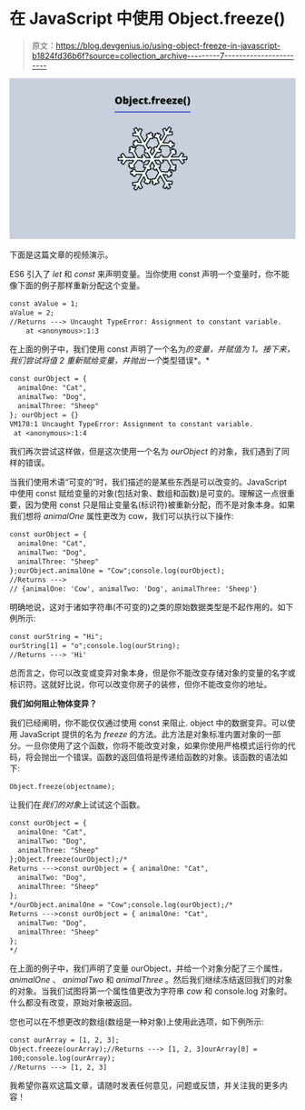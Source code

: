 # 在 JavaScript 中使用 Object.freeze()

> 原文：<https://blog.devgenius.io/using-object-freeze-in-javascript-b1824fd36b6f?source=collection_archive---------7----------------------->

![](img/a004e2d835c8d9acdc36175d0992412d.png)

下面是这篇文章的视频演示。

ES6 引入了 *let* 和 *const* 来声明变量。当你使用 const 声明一个变量时，你不能像下面的例子那样重新分配这个变量。

```
const aValue = 1;
aValue = 2;
//Returns ---> Uncaught TypeError: Assignment to constant variable.
    at <anonymous>:1:3
```

在上面的例子中，我们使用 const 声明了一个名为*的变量，并赋值为 1。接下来，我们尝试将值 2 重新赋给变量，并抛出一个*类型错误*。*

```
const ourObject = {
  animalOne: "Cat",
  animalTwo: "Dog",
  animalThree: "Sheep"
}; ourObject = {}
VM178:1 Uncaught TypeError: Assignment to constant variable.
 at <anonymous>:1:4
```

我们再次尝试这样做，但是这次使用一个名为 *ourObject* 的对象，我们遇到了同样的错误。

当我们使用术语“可变的”时，我们描述的是某些东西是可以改变的。JavaScript 中使用 const 赋给变量的对象(包括对象、数组和函数)是可变的。理解这一点很重要，因为使用 const 只是阻止变量名(标识符)被重新分配，而不是对象本身。如果我们想将 *animalOne* 属性更改为 cow，我们可以执行以下操作:

```
const ourObject = {
  animalOne: "Cat",
  animalTwo: "Dog",
  animalThree: "Sheep"
};ourObject.animalOne = "Cow";console.log(ourObject);
//Returns ---> 
// {animalOne: 'Cow', animalTwo: 'Dog', animalThree: 'Sheep'}
```

明确地说，这对于诸如字符串(不可变的)之类的原始数据类型是不起作用的。如下例所示:

```
const ourString = "Hi";
ourString[1] = "o";console.log(ourString);
//Returns ---> 'Hi'
```

总而言之，你可以改变或变异对象本身，但是你不能改变存储对象的变量的名字或标识符。这就好比说，你可以改变你房子的装修，但你不能改变你的地址。

**我们如何阻止物体变异？**

我们已经阐明，你不能仅仅通过使用 const 来阻止. object 中的数据变异。可以使用 JavaScript 提供的名为 *freeze* 的方法。此方法是对象标准内置对象的一部分。一旦你使用了这个函数，你将不能改变对象，如果你使用严格模式运行你的代码，将会抛出一个错误。函数的返回值将是传递给函数的对象。该函数的语法如下:

```
Object.freeze(objectname);
```

让我们在*我们的对象*上试试这个函数。

```
const ourObject = {
  animalOne: "Cat",
  animalTwo: "Dog",
  animalThree: "Sheep"
};Object.freeze(ourObject);/* 
Returns --->const ourObject = { animalOne: "Cat",
  animalTwo: "Dog",
  animalThree: "Sheep"
};
*/ourObject.animalOne = "Cow";console.log(ourObject);/* 
Returns --->const ourObject = { animalOne: "Cat",
  animalTwo: "Dog",
  animalThree: "Sheep"
};
*/
```

在上面的例子中，我们声明了变量 ourObject，并给一个对象分配了三个属性， *animalOne* 、 *animalTwo* 和 *animalThree* 。然后我们继续冻结返回我们的对象的对象。当我们试图将第一个属性值更改为字符串 *cow* 和 console.log 对象时。什么都没有改变，原始对象被返回。

您也可以在不想更改的数组(数组是一种对象)上使用此选项，如下例所示:

```
const ourArray = [1, 2, 3];
Object.freeze(ourArray);//Returns ---> [1, 2, 3]ourArray[0] = 100;console.log(ourArray);
//Returns ---> [1, 2, 3]
```

我希望你喜欢这篇文章，请随时发表任何意见，问题或反馈，并关注我的更多内容！